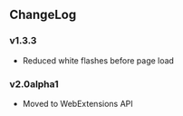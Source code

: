 ## ChangeLog

### v1.3.3
* Reduced white flashes before page load

### v2.0alpha1
* Moved to WebExtensions API
